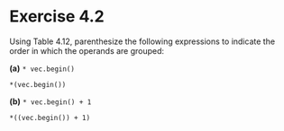 Exercise 4.2
============

Using Table 4.12, parenthesize the following expressions to indicate the order in which the operands are grouped:

**(a)** `* vec.begin()`

    *(vec.begin())

**(b)** `* vec.begin() + 1`

    *((vec.begin()) + 1)

